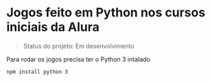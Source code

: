 # Jogos feito em Python nos cursos iniciais da Alura

> Status do projeto: Em desenvolvimento

Para rodar os jogos precisa ter o Python 3 intalado

```
npm install python 3
```

